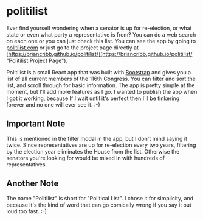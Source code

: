 # politilist
Ever find yourself wondering when a senator is up for re-election, or what state or even what party a representative is from? You can do a web search on each one or you can just check this list. You can see the app by going to [politilist.com](https://politilist.com/ "Politilist") or just go to the project page directly at [https://briancribb.github.io/politilist/](https://briancribb.github.io/politilist/ "Politilist Project Page").

Politilist is a small React app that was built with [Bootstrap](https://getbootstrap.com/ "Bootstrap") and gives you a list of all current members of the 116th Congress. You can filter and sort the list, and scroll through for basic information. The app is pretty simple at the moment, but I'll add more features as I go. I wanted to publish the app when I got it working, because If I wait until it's perfect then I'll be tinkering forever and no one will ever see it.   :-)

## Important Note
This is mentioned in the filter modal in the app, but I don't mind saying it twice. Since representatives are up for re-election every two years, filtering by the election year eliminates the House from the list. Otherwise the senators you're looking for would be mixed in with hundreds of representatives.

## Another Note
The name "Politilist" is short for "Political List". I chose it for simplicity, and because it's the kind of word that can go comically wrong if you say it out loud too fast. :-)
